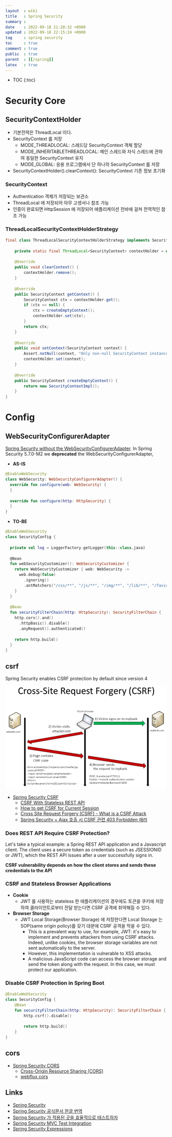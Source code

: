 ```yaml
---
layout  : wiki
title   : Spring Security
summary : 
date    : 2022-09-18 21:28:32 +0900
updated : 2022-09-18 22:15:24 +0900
tag     : spring security
toc     : true
comment : true
public  : true
parent  : [[/spring]]
latex   : true
---
```

* TOC
{:toc}

# Security Core

## SecurityContextHolder

- 기본전략은 ThreadLocal 이다.
- SecurityContext 를 저장
  - MODE_THREADLOCAL: 스레드당 SecurityContext 객체 할당
  - MODE_INHERITABLETHREADLOCAL: 메인 스레드와 자식 스레드에 관하여 동일한 SecurityContext 유지
  - MODE_GLOBAL: 응용 프로그램에서 단 하나의 SecurityContext 를 저장
- SecurityContextHolder().clearContext(): SecurityContext 기존 정보 초기화

### SecurityContext

- Authentication 객체가 저장되는 보관소
- ThreadLocal 에 저장되어 아무 고셍서나 참조 가능
- 인증이 완료되면 HttpSession 에 저장되어 애플리케이션 전바에 걸쳐 전역적인 참조 가능

### ThreadLocalSecurityContextHolderStrategy

```java
final class ThreadLocalSecurityContextHolderStrategy implements SecurityContextHolderStrategy {

	private static final ThreadLocal<SecurityContext> contextHolder = new ThreadLocal<>();

	@Override
	public void clearContext() {
		contextHolder.remove();
	}

	@Override
	public SecurityContext getContext() {
		SecurityContext ctx = contextHolder.get();
		if (ctx == null) {
			ctx = createEmptyContext();
			contextHolder.set(ctx);
		}
		return ctx;
	}

	@Override
	public void setContext(SecurityContext context) {
		Assert.notNull(context, "Only non-null SecurityContext instances are permitted");
		contextHolder.set(context);
	}

	@Override
	public SecurityContext createEmptyContext() {
		return new SecurityContextImpl();
	}
}
```

# Config

## WebSecurityConfigurerAdapter

[Spring Security without the WebSecurityConfigurerAdapter](https://spring.io/blog/2022/02/21/spring-security-without-the-websecurityconfigureradapter). In Spring Security 5.7.0-M2 we __deprecated__ the WebSecurityConfigurerAdapter,

- __AS-IS__

```kotlin
@EnableWebSecurity
class WebSecurity: WebSecurityConfigurerAdapter() {
  override fun configure(web: WebSecurity) { 
  }
  
  override fun configure(http: HttpSecurity) { 
  }
}
```

- __TO-BE__

```kotlin
@EnableWebSecurity
class SecurityConfig {

  private val log = LoggerFactory.getLogger(this::class.java)

  @Bean
  fun webSecurityCustomizer(): WebSecurityCustomizer {
    return WebSecurityCustomizer { web: WebSecurity ->
      web.debug(false)
        .ignoring()
        .antMatchers("/css/**", "/js/**", "/img/**", "/lib/**", "/favicon.ico")
    }
  }

  @Bean
  fun securityFilterChain(http: HttpSecurity): SecurityFilterChain {
    http.cors().and()
      .httpBasic().disable()
      .anyRequest().authenticated()

    return http.build()
  }
}
```

## csrf

Spring Security enables CSRF protection by default since version 4

![](/resource/wiki/spring-security/csrf.png)

- [Spring Security CSRF](https://www.baeldung.com/spring-security-csrf#example)
  - [CSRF With Stateless REST API](https://www.baeldung.com/csrf-stateless-rest-api)
  - [How to get CSRF for Current Session](https://rusyasoft.github.io/java/2019/02/15/spring-security-csrf-from-context/)
  - [Cross Site Request Forgery (CSRF) - What is a CSRF Attack](https://docs.spring.io/spring-security/reference/features/exploits/csrf.html#csrf-explained)
  - [Spring Security + Ajax 호출 시 CSRF 관련 403 Forbidden 에러](https://www.popit.kr/spring-security-ajax-%ED%98%B8%EC%B6%9C-%EC%8B%9C-csrf-%EA%B4%80%EB%A0%A8-403-forbidden-%EC%97%90%EB%9F%AC/)

### Does REST API Require CSRF Protection?

Let's take a typical example: a Spring REST API application and a Javascript client. The client uses a secure token as credentials (such as JSESSIONID or JWT), which the REST API issues after a user successfully signs in.

__CSRF vulnerability depends on how the client stores and sends these credentials to the API__

### CSRF and Stateless Browser Applications

- __Cookie__
  - JWT 를 사용하는 stateless 한 애플리케이션의 경우에도 토큰을 쿠키에 저장하여 클라이언트로부터 전달 받는다면 CSRF 공격에 취약해질 수 있다.
- __Browser Storage__
  - JWT Local Storage(Browser Storage) 에 저장한다면 Local Storage 는 SOP(same origin policy)를 갖기 대문에 CSRF 공격을 막을 수 있다.
    - This is a prevalent way to use, for example, JWT: it's easy to implement and prevents attackers from using CSRF attacks. Indeed, unlike cookies, the browser storage variables are not sent automatically to the server.
    - However, this implementation is vulnerable to XSS attacks.
    - A malicious JavaScript code can access the browser storage and send the token along with the request. In this case, we must protect our application.

### Disable CSRF Protection in Spring Boot

```kotlin
@EnableWebSecurity
class SecurityConfig {
    @Bean
    fun securityFilterChain(http: HttpSecurity): SecurityFilterChain {
        http.csrf().disable()

        return http.build()
    }
}
```

## cors

- [Spring Security CORS](https://docs.spring.io/spring-security/reference/reactive/integrations/cors.html)
  - [Cross-Origin Resource Sharing (CORS)](https://developer.mozilla.org/en-US/docs/Web/HTTP/CORS)
  - [webflux cors](https://docs.spring.io/spring-framework/docs/current/reference/html/web-reactive.html#webflux-cors-intro)

## Links

- [Spring Security](https://docs.spring.io/spring-security/reference/index.html)
- [Spring Security 공식문서 한글 번역](https://godekdls.github.io/Spring%20Security/contents/)
- [Spring Security 가 적용된 곳을 효율적으로 테스트하자](https://tecoble.techcourse.co.kr/post/2020-09-30-spring-security-test/)
- [Spring Security MVC Test Integration](https://godekdls.github.io/Spring%20Security/testing/#192-spring-mvc-test-integration)
- [Spring Security Expressions](https://www.baeldung.com/spring-security-expressions)